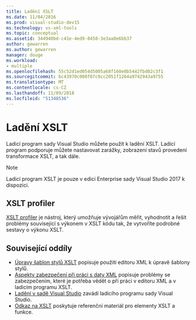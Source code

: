 ```yaml
---
title: Ladění XSLT
ms.date: 11/04/2016
ms.prod: visual-studio-dev15
ms.technology: vs-xml-tools
ms.topic: conceptual
ms.assetid: 344940bd-c41e-4ed9-8458-3e3aa8e6bb37
author: gewarren
ms.author: gewarren
manager: douge
ms.workload:
- multiple
ms.openlocfilehash: 55c52d1ed054d5005a68f160e0b5442fbd02c3f1
ms.sourcegitcommit: bc43970c000f07c9cc2051f1264a9742943a9755
ms.translationtype: MT
ms.contentlocale: cs-CZ
ms.lasthandoff: 11/09/2018
ms.locfileid: "51348536"
---
```

# <a name="debugging-xslt"></a>Ladění XSLT

Ladicí program sady Visual Studio můžete použít k ladění XSLT. Ladicí program podporuje můžete nastavovat zarážky, zobrazení stavů provedení transformace XSLT, a tak dále.

> [!NOTE]
> Ladicí program XSLT je pouze v edici Enterprise sady Visual Studio 2017 k dispozici.

## <a name="xslt-profiler"></a>XSLT profiler

[XSLT profiler](../xml-tools/xslt-profiler.md) je nástroj, který umožňuje vývojářům měřit, vyhodnotit a řešit problémy související s výkonem v XSLT kódu tak, že vytvoříte podrobné sestavy o výkonu XSLT.

## <a name="related-sections"></a>Související oddíly

- [Úpravy šablon stylů XSLT](../xml-tools/editing-xslt-style-sheets.md) popisuje použití editoru XML k úpravě šablony stylů.
- [Aspekty zabezpečení při práci s daty XML](../xml-tools/security-considerations-when-working-with-xml-data.md) popisuje problémy se zabezpečením, které je potřeba vědět o při práci v editoru XML a v ladicím programu XSLT.
- [Ladění v sadě Visual Studio](../debugger/debugging-in-visual-studio.md) zavádí ladicího programu sady Visual Studio.
- [Odkaz na XSLT](https://msdn.microsoft.com/678bcd68-cbbb-4be5-9dd2-40f94488a1cf) poskytuje referenční materiál pro elementy XSLT a funkce.
